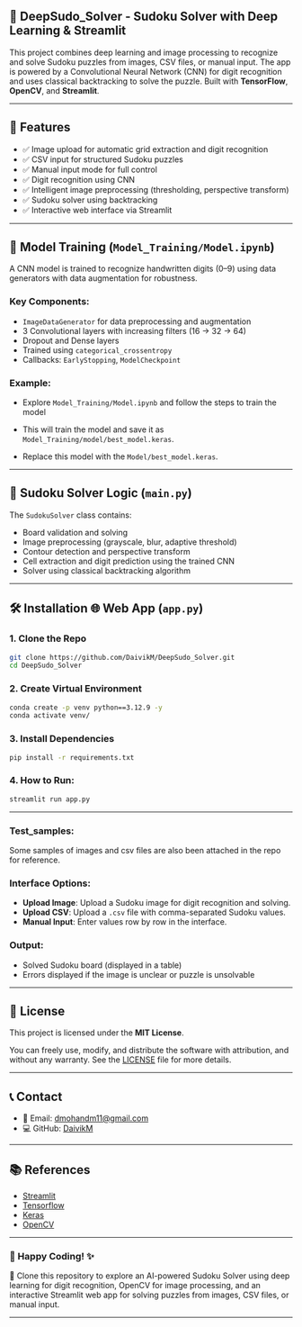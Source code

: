 
## 🧩 DeepSudo_Solver - Sudoku Solver with Deep Learning & Streamlit

This project combines deep learning and image processing to recognize and solve Sudoku puzzles from images, CSV files, or manual input. The app is powered by a Convolutional Neural Network (CNN) for digit recognition and uses classical backtracking to solve the puzzle. Built with **TensorFlow**, **OpenCV**, and **Streamlit**.

---

## 🚀 Features

- ✅ Image upload for automatic grid extraction and digit recognition
- ✅ CSV input for structured Sudoku puzzles
- ✅ Manual input mode for full control
- ✅ Digit recognition using CNN
- ✅ Intelligent image preprocessing (thresholding, perspective transform)
- ✅ Sudoku solver using backtracking
- ✅ Interactive web interface via Streamlit

---

## 🧠 Model Training (`Model_Training/Model.ipynb`)

A CNN model is trained to recognize handwritten digits (0–9) using data generators with data augmentation for robustness.

### Key Components:
- `ImageDataGenerator` for data preprocessing and augmentation
- 3 Convolutional layers with increasing filters (16 → 32 → 64)
- Dropout and Dense layers
- Trained using `categorical_crossentropy`
- Callbacks: `EarlyStopping`, `ModelCheckpoint`

### Example:
- Explore `Model_Training/Model.ipynb` and follow the steps to train the model

- This will train the model and save it as `Model_Training/model/best_model.keras`.

- Replace this model with the `Model/best_model.keras`.

---

## 🧮 Sudoku Solver Logic (`main.py`)

The `SudokuSolver` class contains:
- Board validation and solving
- Image preprocessing (grayscale, blur, adaptive threshold)
- Contour detection and perspective transform
- Cell extraction and digit prediction using the trained CNN
- Solver using classical backtracking algorithm

---

## 🛠️ Installation 🌐 Web App (`app.py`)

### 1. Clone the Repo
```bash
git clone https://github.com/DaivikM/DeepSudo_Solver.git
cd DeepSudo_Solver
```

### 2. Create Virtual Environment
```bash
conda create -p venv python==3.12.9 -y
conda activate venv/
```

### 3. Install Dependencies
```bash
pip install -r requirements.txt
```

### 4. How to Run:
```bash
streamlit run app.py
```
---

### Test_samples:
Some samples of images and csv files are also been attached in the repo for reference.

### Interface Options:
- **Upload Image**: Upload a Sudoku image for digit recognition and solving.
- **Upload CSV**: Upload a `.csv` file with comma-separated Sudoku values.
- **Manual Input**: Enter values row by row in the interface.

### Output:
- Solved Sudoku board (displayed in a table)
- Errors displayed if the image is unclear or puzzle is unsolvable

---

## 📜 License

This project is licensed under the **MIT License**.

You can freely use, modify, and distribute the software with attribution, and without any warranty. See the [LICENSE](LICENSE) file for more details.

---

## 📞 Contact

- 📧 Email: [dmohandm11@gmail.com](mailto:dmohandm11@gmail.com)  
- 💻 GitHub: [DaivikM](https://github.com/DaivikM)

---

## 📚 References

- [Streamlit](https://streamlit.io/)
- [Tensorflow](https://www.tensorflow.org/)
- [Keras](https://keras.io/)
- [OpenCV](https://opencv.org/)

---

### 🚀 Happy Coding! ✨

🧪 Clone this repository to explore an AI-powered Sudoku Solver using deep learning for digit recognition, OpenCV for image processing, and an interactive Streamlit web app for solving puzzles from images, CSV files, or manual input.

---